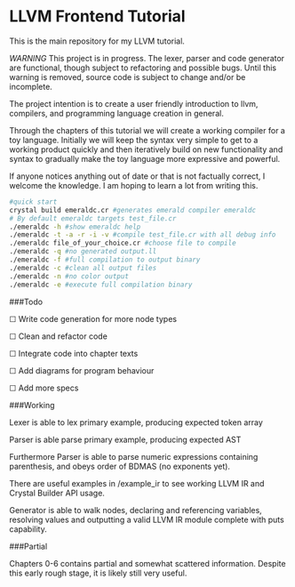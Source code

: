 # LLVM Frontend Tutorial

This is the main repository for my LLVM tutorial.

*WARNING* This project is in progress. The lexer, parser and code generator are functional, though subject to refactoring and possible bugs. Until this warning is removed, source code is subject to change and/or be incomplete.

The project intention is to create a user friendly introduction to llvm, compilers, and programming language creation in general.

Through the chapters of this tutorial we will create a working compiler for a toy language. Initially we will keep the syntax very simple to get to a working product quickly and then iteratively build on new functionality and syntax to gradually make the toy language more expressive and powerful.

If anyone notices anything out of date or that is not factually correct, I welcome the knowledge. I am hoping to learn a lot from writing this.

```bash
#quick start
crystal build emeraldc.cr #generates emerald compiler emeraldc
# By default emeraldc targets test_file.cr
./emeraldc -h #show emeraldc help
./emeraldc -t -a -r -i -v #compile test_file.cr with all debug info
./emeraldc file_of_your_choice.cr #choose file to compile
./emeraldc -q #no generated output.ll
./emeraldc -f #full compilation to output binary
./emeraldc -c #clean all output files
./emeraldc -n #no color output
./emeraldc -e #execute full compilation binary
```

###Todo

☐ Write code generation for more node types

☐ Clean and refactor code

☐ Integrate code into chapter texts

☐ Add diagrams for program behaviour

☐ Add more specs

###Working

Lexer is able to lex primary example, producing expected token array

Parser is able parse primary example, producing expected AST

Furthermore Parser is able to parse numeric expressions containing parenthesis, and obeys order of BDMAS (no exponents yet).

There are useful examples in /example_ir to see working LLVM IR and Crystal Builder API usage.

Generator is able to walk nodes, declaring and referencing variables, resolving values and outputting a valid LLVM IR module complete with puts capability.

###Partial

Chapters 0-6 contains partial and somewhat scattered information. Despite this early rough stage, it is likely still very useful.
